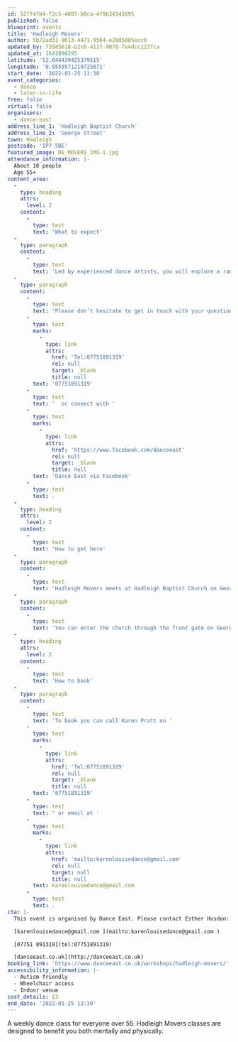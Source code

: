 ```yaml
---
id: 52ff4fb4-f2c5-4807-b0ca-4f9b34141695
published: false
blueprint: events
title: 'Hadleigh Movers'
author: 5b72ad31-9613-4471-9564-e28d5005ecc0
updated_by: 73585618-b2c6-4117-9078-fe4dcc123fca
updated_at: 1641898295
latitude: '52.044439425379515'
longitude: '0.9559571219725871'
start_date: '2022-01-25 11:30'
event_categories:
  - dance
  - later-in-life
free: false
virtual: false
organisers:
  - dance-east
address_line_1: 'Hadleigh Baptist Church'
address_line_2: 'George Street'
town: Hadleigh
postcode: 'IP7 5BE'
featured_image: DE_MOVERS_IMG-1.jpg
attendance_information: |-
  About 10 people
  Age 55+
content_area:
  -
    type: heading
    attrs:
      level: 2
    content:
      -
        type: text
        text: 'What to expect'
  -
    type: paragraph
    content:
      -
        type: text
        text: 'Led by experienced dance artists, you will explore a range of taught and improvisational exercises to get your body moving, have a chance to socialise, and – most importantly – have fun!'
  -
    type: paragraph
    content:
      -
        type: text
        text: 'Please don’t hesitate to get in touch with your questions or concerns. You can call our organiser Karen Pratt on '
      -
        type: text
        marks:
          -
            type: link
            attrs:
              href: 'Tel:07751891319'
              rel: null
              target: _blank
              title: null
        text: '07751891319'
      -
        type: text
        text: '  or connect with '
      -
        type: text
        marks:
          -
            type: link
            attrs:
              href: 'https://www.facebook.com/danceeast'
              rel: null
              target: _blank
              title: null
        text: 'Dance East via Facebook'
      -
        type: text
        text: .
  -
    type: heading
    attrs:
      level: 2
    content:
      -
        type: text
        text: 'How to get here'
  -
    type: paragraph
    content:
      -
        type: text
        text: 'Hadleigh Movers meets at Hadleigh Baptist Church on George street in Hadleigh.'
  -
    type: paragraph
    content:
      -
        type: text
        text: 'You can enter the church through the front gate on George Street through to the entrance of the church.'
  -
    type: heading
    attrs:
      level: 2
    content:
      -
        type: text
        text: 'How to book'
  -
    type: paragraph
    content:
      -
        type: text
        text: 'To book you can call Karen Pratt on '
      -
        type: text
        marks:
          -
            type: link
            attrs:
              href: 'Tel:07751891319'
              rel: null
              target: _blank
              title: null
        text: '07751891319'
      -
        type: text
        text: ' or email at '
      -
        type: text
        marks:
          -
            type: link
            attrs:
              href: 'mailto:karenlouisedance@gmail.com'
              rel: null
              target: null
              title: null
        text: karenlouisedance@gmail.com
      -
        type: text
        text: .
cta: |-
  This event is organised by Dance East. Please contact Esther Husdon:

  [karenlouisedance@gmail.com ](mailto:karenlouisedance@gmail.com )

  [07751 891319](tel:07751891319)

  [danceeast.co.uk](http://danceeast.co.uk)
booking_link: 'https://www.danceeast.co.uk/workshops/hadleigh-movers/'
accessibility_information: |-
  - Autism friendly
  - Wheelchair access
  - Indoor venue
cost_details: £3
end_date: '2022-01-25 12:30'
---
```

A weekly dance class for everyone over 55.
Hadleigh Movers classes are designed to benefit you both mentally and physically.